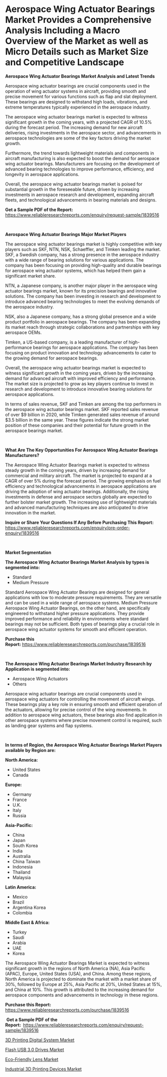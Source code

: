 <p><h1>Aerospace Wing Actuator Bearings Market Provides a Comprehensive Analysis Including a Macro Overview of the Market as well as Micro Details such as Market Size and Competitive Landscape</h1></p><p><strong>Aerospace Wing Actuator Bearings Market Analysis and Latest Trends</strong></p>
<p><p>Aerospace wing actuator bearings are crucial components used in the operation of wing actuator systems in aircraft, providing smooth and precise movement for various functions such as flap and slat deployment. These bearings are designed to withstand high loads, vibrations, and extreme temperatures typically experienced in the aerospace industry.</p><p>The aerospace wing actuator bearings market is expected to witness significant growth in the coming years, with a projected CAGR of 10.5% during the forecast period. The increasing demand for new aircraft deliveries, rising investments in the aerospace sector, and advancements in aerospace technologies are some of the key factors driving the market growth.</p><p>Furthermore, the trend towards lightweight materials and components in aircraft manufacturing is also expected to boost the demand for aerospace wing actuator bearings. Manufacturers are focusing on the development of advanced bearing technologies to improve performance, efficiency, and longevity in aerospace applications.</p><p>Overall, the aerospace wing actuator bearings market is poised for substantial growth in the foreseeable future, driven by increasing investments in aerospace research and development, expanding aircraft fleets, and technological advancements in bearing materials and designs.</p></p>
<p><strong>Get a Sample PDF of the Report:&nbsp;</strong> <a href="https://www.reliableresearchreports.com/enquiry/request-sample/1839516">https://www.reliableresearchreports.com/enquiry/request-sample/1839516</a></p>
<p>&nbsp;</p>
<p><strong>Aerospace Wing Actuator Bearings Major Market Players</strong></p>
<p><p>The aerospace wing actuator bearings market is highly competitive with key players such as SKF, NTN, NSK, Schaeffler, and Timken leading the market. SKF, a Swedish company, has a strong presence in the aerospace industry with a wide range of bearing solutions for various applications. The company has been focusing on providing high-quality and durable bearings for aerospace wing actuator systems, which has helped them gain a significant market share.</p><p>NTN, a Japanese company, is another major player in the aerospace wing actuator bearings market, known for its precision bearings and innovative solutions. The company has been investing in research and development to introduce advanced bearing technologies to meet the evolving demands of the aerospace industry.</p><p>NSK, also a Japanese company, has a strong global presence and a wide product portfolio in aerospace bearings. The company has been expanding its market reach through strategic collaborations and partnerships with key aerospace OEMs.</p><p>Timken, a US-based company, is a leading manufacturer of high-performance bearings for aerospace applications. The company has been focusing on product innovation and technology advancements to cater to the growing demand for aerospace bearings.</p><p>Overall, the aerospace wing actuator bearings market is expected to witness significant growth in the coming years, driven by the increasing demand for advanced aircraft with improved efficiency and performance. The market size is projected to grow as key players continue to invest in research and development to introduce innovative bearing solutions for aerospace applications.</p><p>In terms of sales revenue, SKF and Timken are among the top performers in the aerospace wing actuator bearings market. SKF reported sales revenue of over $9 billion in 2020, while Timken generated sales revenue of around $3.5 billion in the same year. These figures indicate the strong market position of these companies and their potential for future growth in the aerospace bearings market.</p></p>
<p>&nbsp;</p>
<p><strong>What Are The Key Opportunities For Aerospace Wing Actuator Bearings Manufacturers?</strong></p>
<p><p>The Aerospace Wing Actuator Bearings market is expected to witness steady growth in the coming years, driven by increasing demand for commercial and military aircraft. The market is projected to expand at a CAGR of over 5% during the forecast period. The growing emphasis on fuel efficiency and technological advancements in aerospace applications are driving the adoption of wing actuator bearings. Additionally, the rising investments in defense and aerospace sectors globally are expected to further bolster market growth. The increasing use of lightweight materials and advanced manufacturing techniques are also anticipated to drive innovation in the market.</p></p>
<p><strong>Inquire or Share Your Questions If Any Before Purchasing This Report:</strong> <a href="https://www.reliableresearchreports.com/enquiry/pre-order-enquiry/1839516">https://www.reliableresearchreports.com/enquiry/pre-order-enquiry/1839516</a></p>
<p>&nbsp;</p>
<p><strong>Market Segmentation</strong></p>
<p><strong>The Aerospace Wing Actuator Bearings Market Analysis by types is segmented into:</strong></p>
<p><ul><li>Standard</li><li>Medium Pressure</li></ul></p>
<p><p>Standard Aerospace Wing Actuator Bearings are designed for general applications with low to moderate pressure requirements. They are versatile and can be used in a wide range of aerospace systems. Medium Pressure Aerospace Wing Actuator Bearings, on the other hand, are specifically engineered to withstand higher pressure applications. They provide improved performance and reliability in environments where standard bearings may not be sufficient. Both types of bearings play a crucial role in aerospace wing actuator systems for smooth and efficient operation.</p></p>
<p><strong>Purchase this Report:&nbsp;</strong><a href="https://www.reliableresearchreports.com/purchase/1839516">https://www.reliableresearchreports.com/purchase/1839516</a></p>
<p>&nbsp;</p>
<p><strong>The Aerospace Wing Actuator Bearings Market Industry Research by Application is segmented into:</strong></p>
<p><ul><li>Aerospace Wing Actuators</li><li>Others</li></ul></p>
<p><p>Aerospace wing actuator bearings are crucial components used in aerospace wing actuators for controlling the movement of aircraft wings. These bearings play a key role in ensuring smooth and efficient operation of the actuators, allowing for precise control of the wing movements. In addition to aerospace wing actuators, these bearings also find application in other aerospace systems where precise movement control is required, such as landing gear systems and flap systems.</p></p>
<p>&nbsp;</p>
<p><strong>In terms of Region, the Aerospace Wing Actuator Bearings Market Players available by Region are:</strong></p>
<p>
    <p> <strong> North America: </strong>
        <ul>
            <li>United States</li>
            <li>Canada</li>
        </ul>
        </p> 
    <p> <strong> Europe: </strong>
        <ul>
            <li>Germany</li>
            <li>France</li>
            <li>U.K.</li>
            <li>Italy</li>
            <li>Russia</li>
        </ul>
        </p> 
    <p> <strong> Asia-Pacific: </strong>
        <ul>
            <li>China</li>
            <li>Japan</li>
            <li>South Korea</li>
            <li>India</li>
            <li>Australia</li>
            <li>China Taiwan</li>
            <li>Indonesia</li>
            <li>Thailand</li>
            <li>Malaysia</li>
        </ul>
        </p> 
    <p> <strong> Latin America: </strong>
        <ul>
            <li>Mexico</li>
            <li>Brazil</li>
            <li>Argentina Korea</li>
            <li>Colombia</li>
        </ul>
        </p> 
    <p> <strong> Middle East & Africa: </strong>
        <ul>
            <li>Turkey</li>
            <li>Saudi</li>
            <li>Arabia</li>
            <li>UAE</li>
            <li>Korea</li>
        </ul>
    </p>
    </p>
<p><p>The Aerospace Wing Actuator Bearings Market is expected to witness significant growth in the regions of North America (NA), Asia Pacific (APAC), Europe, United States (USA), and China. Among these regions, North America is projected to dominate the market with a market share of 30%, followed by Europe at 25%, Asia Pacific at 20%, United States at 15%, and China at 10%. This growth is attributed to the increasing demand for aerospace components and advancements in technology in these regions.</p></p>
<p><strong>Purchase this Report: </strong><a href="https://www.reliableresearchreports.com/purchase/1839516">https://www.reliableresearchreports.com/purchase/1839516</a></p>
<p>&nbsp;<strong>Get a Sample PDF of the Report:&nbsp;&nbsp;</strong><a href="https://www.reliableresearchreports.com/enquiry/request-sample/1839516">https://www.reliableresearchreports.com/enquiry/request-sample/1839516</a></p>
<p><strong></strong></p>
<p><p><a href="https://view.publitas.com/reportprime-1/3d-printing-digital-system-market-analysis-and-market-size-global-industry-overview-market-segmentation-and-forecast-2023-to-2030/">3D Printing Digital System Market</a></p><p><a href="https://view.publitas.com/reportprime-1/flash-usb-3-0-drives-market-with-the-goal-of-estimating-the-market-size-and-future-growth-potential-of-various-market-segments-based-on-component-applications-end-user-and-region/">Flash USB 3.0 Drives Market</a></p><p><a href="https://simplistic-meeting-7ee.notion.site/Eco-Friendly-Lens-Market-Growth-Market-Trends-COVID-19-Impact-and-Forecasts-for-period-from-2024--65a8c9cf380b4beb95b5748da54206ef">Eco-Friendly Lens Market</a></p><p><a href="https://view.publitas.com/reportprime-1/industrial-3d-printing-devices-market-share-market-new-trends-analysis-report-by-type-by-application-by-end-use-by-region-and-segment-forecasts-2023-2030/">Industrial 3D Printing Devices Market</a></p></p>
